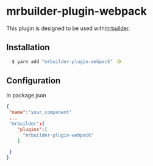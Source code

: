 mrbuilder-plugin-webpack
===
This plugin is designed to be used with[mrbuilder](https://github.com/jspears/mrbuilder).

## Installation
```sh
  $ yarn add "mrbuilder-plugin-webpack" -D
```
## Configuration
In package.json
```json
{
 "name":"your_component"
 ...
 "mrbuilder":{
    "plugins":[
      "mrbuilder-plugin-webpack"
    ]

 }
}
```
